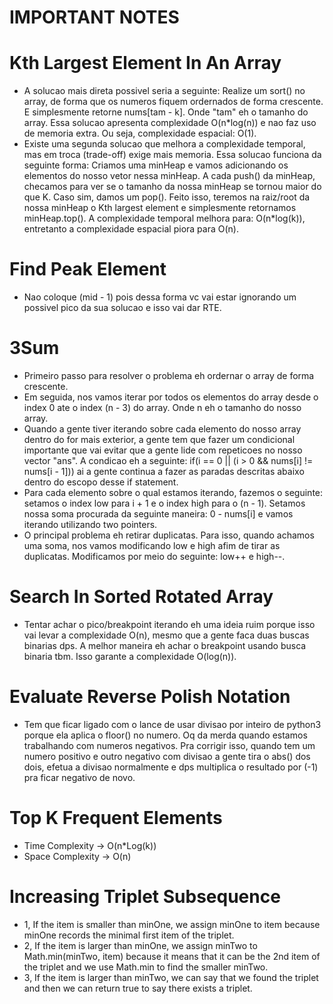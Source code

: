 # IMPORTANT NOTES

# Kth Largest Element In An Array
* A solucao mais direta possivel seria a seguinte: Realize um sort() no array, de forma que os numeros fiquem ordernados de forma crescente. E simplesmente retorne nums[tam - k]. Onde "tam" eh o tamanho do array. Essa solucao apresenta complexidade O(n*log(n)) e nao faz uso de memoria extra. Ou seja, complexidade espacial: O(1).
* Existe uma segunda solucao que melhora a complexidade temporal, mas em troca (trade-off) exige mais memoria. Essa solucao funciona da seguinte forma: Criamos uma minHeap e vamos adicionando os elementos do nosso vetor nessa minHeap. A cada push() da minHeap, checamos para ver se o tamanho da nossa minHeap se tornou maior do que K. Caso sim, damos um pop(). Feito isso, teremos na raiz/root da nossa minHeap o Kth largest element e simplesmente retornamos minHeap.top(). A complexidade temporal melhora para: O(n*log(k)), entretanto a complexidade espacial piora para O(n).

# Find Peak Element
* Nao coloque (mid - 1) pois dessa forma vc vai estar ignorando um possivel pico da sua solucao e isso vai dar RTE.

# 3Sum
* Primeiro passo para resolver o problema eh ordernar o array de forma crescente.
* Em seguida, nos vamos iterar por todos os elementos do array desde o index 0 ate o index (n - 3) do array. Onde n eh o tamanho do nosso array.
* Quando a gente tiver iterando sobre cada elemento do nosso array dentro do for mais exterior, a gente tem que fazer um condicional importante que vai evitar que a gente lide com repeticoes no nosso vector "ans". A condicao eh a seguinte: if(i == 0 || (i > 0 && nums[i] != nums[i - 1])) ai a gente continua a fazer as paradas descritas abaixo dentro do escopo desse if statement.
* Para cada elemento sobre o qual estamos iterando, fazemos o seguinte: setamos o index low para i + 1 e o index high para o (n - 1). Setamos nossa soma procurada da seguinte maneira: 0 - nums[i] e vamos iterando utilizando two pointers.
* O principal problema eh retirar duplicatas. Para isso, quando achamos uma soma, nos vamos modificando low e high afim de tirar as duplicatas. Modificamos por meio do seguinte: low++ e high--.

# Search In Sorted Rotated Array
* Tentar achar o pico/breakpoint iterando eh uma ideia ruim porque isso vai levar a complexidade O(n), mesmo que a gente faca duas buscas binarias dps. A melhor maneira eh achar o breakpoint usando busca binaria tbm. Isso garante a complexidade O(log(n)).

# Evaluate Reverse Polish Notation
* Tem que ficar ligado com o lance de usar divisao por inteiro de python3 porque ela aplica o floor() no numero. Oq da merda quando estamos trabalhando com numeros negativos. Pra corrigir isso, quando tem um numero positivo e outro negativo com divisao a gente tira o abs() dos dois, efetua a divisao normalmente e dps multiplica o resultado por (-1) pra ficar negativo de novo.

# Top K Frequent Elements
* Time Complexity -> O(n*Log(k))
* Space Complexity -> O(n)

# Increasing Triplet Subsequence
* 1, If the item is smaller than minOne, we assign minOne to item because minOne records the minimal first item of the triplet.
* 2, If the item is larger than minOne, we assign minTwo to Math.min(minTwo, item) because it means that it can be the 2nd item of the triplet and we use Math.min to find the smaller minTwo.
* 3, If the item is larger than minTwo, we can say that we found the triplet and then we can return true to say there exists a triplet.
